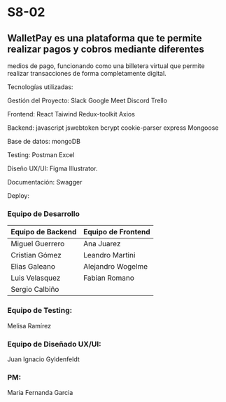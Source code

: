 # S8-02

## WalletPay es una plataforma que te permite realizar pagos y cobros mediante diferentes
medios de pago, funcionando como una billetera virtual que permite realizar transacciones de
forma completamente digital.

Tecnologías utilizadas: 

Gestión del Proyecto:
Slack
Google Meet
Discord
Trello

Frontend:
React
Taiwind
Redux-toolkit
Axios

Backend:
javascript
jswebtoken
bcrypt
cookie-parser
express
Mongoose

Base de datos:
mongoDB

Testing:
Postman
Excel

Diseño UX/UI:
Figma
Illustrator.

Documentación:
Swagger

Deploy:

### Equipo de Desarrollo

| Equipo de Backend | Equipo de Frontend |
| ------------- | ------------- |
| Miguel Guerrero | Ana Juarez |
| Cristian Gómez | Leandro Martini |
| Elias Galeano | Alejandro Wogelme |
| Luis Velasquez | Fabian Romano|
| Sergio Calbiño ||

### Equipo de Testing:
Melisa Ramírez

### Equipo de Diseñado UX/UI:
Juan Ignacio Gyldenfeldt

### PM:
Maria Fernanda Garcia
